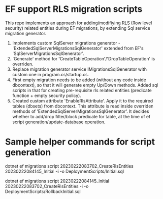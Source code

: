 # EF support RLS migration scripts
This repo implements an approach for adding/modifiying RLS (Row level security) related entities during EF migrations, by extending Sql service migration generator.

1. Implements custom SqlServer migrations generator - 'ExtendedSqlServerMigrationsSqlGenerator' extended from EF's 'SqlServerMigrationsSqlGenerator'.
2. 'Generate' method for 'CreateTableOperation'/'DropTableOperation' is overriden.
3. Replace migration generator service IMigrationsSqlGenerator with custom one in program.cs/startup.cs.
4. First empty migration needs to be added (without any code inside dbcontext), so that it will generate empty Up/Down methods. Added sql scripts in that for creating pre-requisite rls related entities (predicate function + empty security policy).
5. Created custom attribute 'EnableRlsAttribute'. Apply it to the required tables (dbsets) from dbcontext. This attribute is read inside overriden methods of 'ExtendedSqlServerMigrationsSqlGenerator'. It decides whether to add/drop filter/block predicate for table, at the time of ef script generation/update-database operation.

# Sample helper commands for script generation

dotnet ef migrations script 20230222083702_CreateRlsEntities 20230222084145_Initial -i -o DeploymentScripts/Initial.sql

dotnet ef migrations script 20230222084145_Initial 20230222083702_CreateRlsEntities -i -o DeploymentScripts/RollbackInitial.sql
